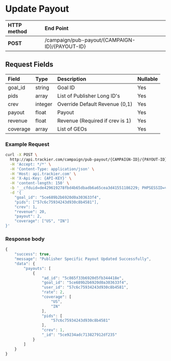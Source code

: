 # Update Payout

| **HTTP method** | **End Point** |
| :--- | :--- |
| **POST** | /campaign/pub-payout/{CAMPAIGN-ID}/{PAYOUT-ID} |

## Request Fields

| Field | Type | Description | Nullable |
| :--- | :--- | :--- | :--- |
| goal\_id | string | Goal ID | Yes |
| pids | array | List of Publisher Long ID's | Yes |
| crev | integer | Override Default Revenue \(0,1\) | Yes |
| payout | float | Payout | Yes |
| revenue | float | Revenue \(Required if crev is 1\) | Yes |
| coverage | array | List of GEOs | Yes |

### Example Request

```bash
curl -X POST \
  http://api.trackier.com/campaign/pub-payout/{CAMPAIGN-ID}/{PAYOUT-ID} \
  -H 'Accept: */*' \
  -H 'Content-Type: application/json' \
  -H 'Host: api.trackier.com' \
  -H 'X-Api-Key: {API-KEY}' \
  -H 'content-length: 150' \
  -b '__cfduid=de429619278fbd4b65dbadb6a65cea3d41551186229; PHPSESSID=vosaiu4kd28qno7gkfm4gvl3k6' \
  -d '{
    "goal_id": "5ce689b2b6920d0a303633f4",
    "pids": ["57c6c75934243d930c8b4581"],
    "crev": 1,
    "revenue": 20,
    "payout": 2,
    "coverage": ["US", "IN"]
}'
```

### **Response body**

```javascript
{
    "success": true,
    "message": "Publisher Specific Payout Updated Successfully",
    "data": {
        "payouts": [
            {
                "ad_id": "5c865f33b6920d5fb344418e",
                "goal_id": "5ce689b2b6920d0a303633f4",
                "user_id": "57c6c75934243d930c8b4581",
                "rate": 2,
                "coverage": [
                    "US",
                    "IN"
                ],
                "pids": [
                    "57c6c75934243d930c8b4581"
                ],
                "crev": 1,
                "_id": "5ce9234adc713827912df235"
            }
        ]
    }
}
```


